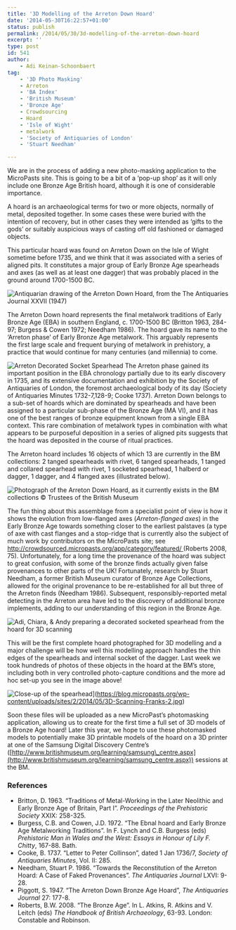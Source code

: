 ```yaml
---
title: '3D Modelling of the Arreton Down Hoard'
date: '2014-05-30T16:22:57+01:00'
status: publish
permalink: /2014/05/30/3d-modelling-of-the-arreton-down-hoard
excerpt: ''
type: post
id: 541
author:
    - Adi Keinan-Schoonbaert
tag:
    - '3D Photo Masking'
    - Arreton
    - 'BA Index'
    - 'British Museum'
    - 'Bronze Age'
    - Crowdsourcing
    - Hoard
    - 'Isle of Wight'
    - metalwork
    - 'Society of Antiquaries of London'
    - 'Stuart Needham'

---
```

We are in the process of adding a new photo-masking application to the MicroPasts site. This is going to be a bit of a ‘pop-up shop’ as it will only include one Bronze Age British hoard, although it is one of considerable importance.

A hoard is an archaeological terms for two or more objects, normally of metal, deposited together. In some cases these were buried with the intention of recovery, but in other cases they were intended as ‘gifts to the gods’ or suitably auspicious ways of casting off old fashioned or damaged objects.

This particular hoard was found on Arreton Down on the Isle of Wight sometime before 1735, and we think that it was associated with a series of aligned pits. It constitutes a major group of Early Bronze Age spearheads and axes (as well as at least one dagger) that was probably placed in the ground around 1700-1500 BC.

![Antiquarian drawing of the Arreton Down Hoard, from the The Antiquaries Journal XXVII (1947)](../../../../uploads/2014/05/Arreton-Hoard-Antiq.-J.-XXVII-1947.jpg)

The Arreton Down hoard represents the final metalwork traditions of Early Bronze Age (EBA) in southern England, c. 1700-1500 BC (Britton 1963, 284-97; Burgess &amp; Cowen 1972; Needham 1986). The hoard gave its name to the ‘Arreton phase’ of Early Bronze Age metalwork. This arguably represents the first large scale and frequent burying of metalwork in prehistory, a practice that would continue for many centuries (and millennia) to come.

![Arreton Decorated Socket Spearhead](../../../../uploads/2014/05/Arreton-Decorated-Socket-Spearhead.jpg)
The Arreton phase gained its important position in the EBA chronology partially due to its early discovery in 1735, and its extensive documentation and exhibition by the Society of Antiquaries of London, the foremost archaeological body of its day (Society of Antiquaries Minutes 1732-7,128-9; Cooke 1737). Arreton Down belongs to a sub-set of hoards which are dominated by spearheads and have been assigned to a particular sub-phase of the Bronze Age (MA VI), and it has one of the best ranges of bronze equipment known from a single EBA context. This rare combination of metalwork types in combination with what appears to be purposeful deposition in a series of aligned pits suggests that the hoard was deposited in the course of ritual practices.

The Arreton hoard includes 16 objects of which 13 are currently in the BM collections: 2 tanged spearheads with rivet, 6 tanged spearheads, 1 tanged and collared spearhead with rivet, 1 socketed spearhead, 1 halberd or dagger, 1 dagger, and 4 flanged axes (illustrated below).

![Photograph of the Arreton Down Hoard, as it currently exists in the BM collections © Trustees of the British Museum](../../../../uploads/2014/05/Merlin-Arreton-Hoard.jpg)

The fun thing about this assemblage from a specialist point of view is how it shows the evolution from low-flanged axes (*Arreton-flanged axes*) in the Early Bronze Age towards something closer to the earliest palstaves (a type of axe with cast flanges and a stop-ridge that is currently also the subject of much work by contributors on the MicroPasts site; see [http://crowdsourced.micropasts.org/app/category/featured/ ](http://crowdsourced.micropasts.org/app/category/featured/%20)(Roberts 2008, 75). Unfortunately, for a long time the provenance of the hoard was subject to great confusion, with some of the bronze finds actually given false provenances to other parts of the UK! Fortunately, research by Stuart Needham, a former British Museum curator of Bronze Age Collections, allowed for the original provenance to be re-established for all but three of the Arreton finds (Needham 1986). Subsequent, responsibly-reported metal detecting in the Arreton area have led to the discovery of additional bronze implements, adding to our understanding of this region in the Bronze Age.

![Adi, Chiara, & Andy preparing a decorated socketed spearhead from the hoard for 3D scanning](../../../../uploads/2014/05/3D-Scanning-Franks-1b.jpg)

This will be the first complete hoard photographed for 3D modelling and a major challenge will be how well this modelling approach handles the thin edges of the spearheads and internal socket of the dagger. Last week we took hundreds of photos of these objects in the hoard at the BM’s store, including both in very controlled photo-capture conditions and the more ad hoc set-up you see in the image above!

![Close-up of the spearhead](../../../../uploads/2014/05/3D-Scanning-Franks-2.jpg)](https://blog.micropasts.org/wp-content/uploads/sites/2/2014/05/3D-Scanning-Franks-2.jpg)

Soon these files will be uploaded as a new MicroPast’s photomasking application, allowing us to create for the first time a full set of 3D models of a Bronze Age hoard! Later this year, we hope to use these photomasked models to potentially make 3D printable models of the hoard on a 3D printer at one of the Samsung Digital Discovery Centre’s ([http://www.britishmuseum.org/learning/samsung\_centre.aspx](http://www.britishmuseum.org/learning/samsung_centre.aspx)) sessions at the BM.

### References

- Britton, D. 1963. “Traditions of Metal-Working in the Later Neolithic and Early Bronze Age of Britain, Part I”. *Proceedings of the Prehistoric Society* XXIX: 258-325.
- Burgess, C.B. and Cowen, J.D. 1972. “The Ebnal hoard and Early Bronze Age Metalworking Traditions”. In F. Lynch and C.B. Burgess (eds) *Prehistoric Man in Wales and the West: Essays in Honour of Lily F. Chitty*, 167-88. Bath.
- Cooke, B. 1737. “Letter to Peter Collinson”, dated 1 Jan 1736/7, *Society of Antiquaries Minutes*, Vol. II: 285.
- Needham, Stuart P. 1986. “Towards the Reconstitution of the Arreton Hoard: A Case of Faked Provenances”. *The Antiquaries Journal* LXVI: 9-28.
- Piggott, S. 1947. “The Arreton Down Bronze Age Hoard”, *The Antiquaries Journal* 27: 177-8.
- Roberts, B.W. 2008. “The Bronze Age”. In L. Atkins, R. Atkins and V. Leitch (eds) *The Handbook of British Archaeology*, 63-93. London: Constable and Robinson.